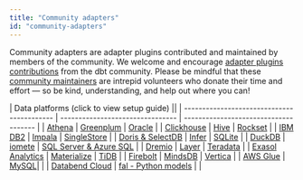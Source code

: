 ```yaml
---
title: "Community adapters"
id: "community-adapters"
---
```


Community adapters are adapter plugins contributed and maintained by members of the community. We welcome and encourage [adapter plugins contributions](/docs/contribute-core-adapters#contribute-to-a-pre-existing-adapter) from the dbt community.  Please be mindful that these [community maintainers](/docs/connect-adapters#maintainers) are intrepid volunteers who donate their time and effort — so be kind, understanding, and help out where you can!

| Data platforms (click to view setup guide) ||
| ------------------------------------------ | -------------------------------- | ------------------------------------- |
| [Athena](/docs/core/connect-data-platform/athena-setup)  | [Greenplum](/docs/core/connect-data-platform/greenplum-setup)     | [Oracle](/docs/core/connect-data-platform/oracle-setup)    |
| [Clickhouse](/docs/core/connect-data-platform/clickhouse-setup)  | [Hive](/docs/core/connect-data-platform/hive-setup)   | [Rockset](/docs/core/connect-data-platform/rockset-setup)   |
| [IBM DB2](/docs/core/connect-data-platform/ibmdb2-setup)  | [Impala](/docs/core/connect-data-platform/impala-setup)           | [SingleStore](/docs/core/connect-data-platform/singlestore-setup)  |
| [Doris & SelectDB](/docs/core/connect-data-platform/doris-setup) | [Infer](/docs/core/connect-data-platform/infer-setup)  | [SQLite](/docs/core/connect-data-platform/sqlite-setup) |
| [DuckDB](/docs/core/connect-data-platform/duckdb-setup)  | [iomete](/docs/core/connect-data-platform/iomete-setup)    | [SQL Server & Azure SQL](/docs/core/connect-data-platform/mssql-setup) |
| [Dremio](/docs/core/connect-data-platform/dremio-setup)    | [Layer](/docs/core/connect-data-platform/layer-setup)  | [Teradata](/docs/core/connect-data-platform/teradata-setup)    |
| [Exasol Analytics](/docs/core/connect-data-platform/exasol-setup)  | [Materialize](/docs/core/connect-data-platform/materialize-setup) | [TiDB](/docs/core/connect-data-platform/tidb-setup)                    |
| [Firebolt](/docs/core/connect-data-platform/firebolt-setup)  | [MindsDB](/docs/core/connect-data-platform/mindsdb-setup)  | [Vertica](/docs/core/connect-data-platform/vertica-setup)              |
| [AWS Glue](/docs/core/connect-data-platform/glue-setup) | [MySQL](/docs/core/connect-data-platform/mysql-setup)|     |
| [Databend Cloud](/docs/core/connect-data-platform/databend-setup) | [fal - Python models](/docs/core/connect-data-platform/fal-setup) |      |

